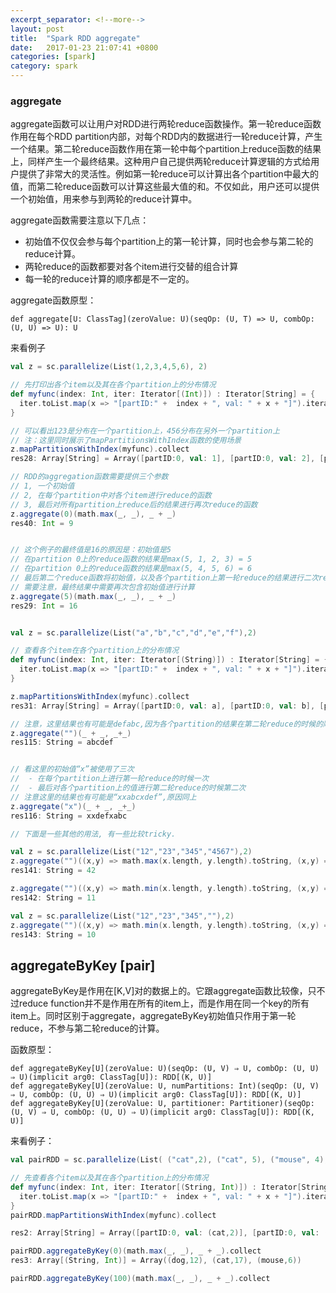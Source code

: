 ```yaml
---
excerpt_separator: <!--more-->
layout: post
title:  "Spark RDD aggregate"
date:   2017-01-23 21:07:41 +0800
categories: [spark]
category: spark
---
```


### aggregate


aggregate函数可以让用户对RDD进行两轮reduce函数操作。第一轮reduce函数作用在每个RDD partition内部，对每个RDD内的数据进行一轮reduce计算，产生一个结果。第二轮reduce函数作用在第一轮中每个partition上reduce函数的结果上，同样产生一个最终结果。这种用户自己提供两轮reduce计算逻辑的方式给用户提供了非常大的灵活性。例如第一轮reduce可以计算出各个partition中最大的值，而第二轮reduce函数可以计算这些最大值的和。不仅如此，用户还可以提供一个初始值，用来参与到两轮的reduce计算中。

aggregate函数需要注意以下几点：

* 初始值不仅仅会参与每个partition上的第一轮计算，同时也会参与第二轮的reduce计算。
* 两轮reduce的函数都要对各个item进行交替的组合计算
* 每一轮的reduce计算的顺序都是不一定的。

aggregate函数原型：

    def aggregate[U: ClassTag](zeroValue: U)(seqOp: (U, T) => U, combOp: (U, U) => U): U

来看例子

```scala
val z = sc.parallelize(List(1,2,3,4,5,6), 2)

// 先打印出各个item以及其在各个partition上的分布情况
def myfunc(index: Int, iter: Iterator[(Int)]) : Iterator[String] = {
  iter.toList.map(x => "[partID:" +  index + ", val: " + x + "]").iterator
}

// 可以看出123是分布在一个partition上，456分布在另外一个partition上
// 注：这里同时展示了mapPartitionsWithIndex函数的使用场景
z.mapPartitionsWithIndex(myfunc).collect
res28: Array[String] = Array([partID:0, val: 1], [partID:0, val: 2], [partID:0, val: 3], [partID:1, val: 4], [partID:1, val: 5], [partID:1, val: 6])

// RDD的aggregation函数需要提供三个参数
// 1, 一个初始值
// 2, 在每个partition中对各个item进行reduce的函数
// 3, 最后对所有partition上reduce后的结果进行再次reduce的函数
z.aggregate(0)(math.max(_, _), _ + _)
res40: Int = 9


// 这个例子的最终值是16的原因是：初始值是5
// 在partition 0上的reduce函数的结果是max(5, 1, 2, 3) = 5
// 在partition 0上的reduce函数的结果是max(5, 4, 5, 6) = 6
// 最后第二个reduce函数将初始值，以及各个partition上第一轮reduce的结果进行二次reduce的结果：5 + 5 + 6 = 16
// 需要注意，最终结果中需要再次包含初始值进行计算
z.aggregate(5)(math.max(_, _), _ + _)
res29: Int = 16


val z = sc.parallelize(List("a","b","c","d","e","f"),2)

// 查看各个item在各个partition上的分布情况
def myfunc(index: Int, iter: Iterator[(String)]) : Iterator[String] = {
  iter.toList.map(x => "[partID:" +  index + ", val: " + x + "]").iterator
}

z.mapPartitionsWithIndex(myfunc).collect
res31: Array[String] = Array([partID:0, val: a], [partID:0, val: b], [partID:0, val: c], [partID:1, val: d], [partID:1, val: e], [partID:1, val: f])

// 注意，这里结果也有可能是defabc,因为各个partition的结果在第二轮reduce的时候的顺序是不一定的
z.aggregate("")(_ + _, _+_)
res115: String = abcdef


// 看这里的初始值“x”被使用了三次
//  - 在每个partition上进行第一轮reduce的时候一次
//  - 最后对各个partition上的值进行第二轮reduce的时候第二次
// 注意这里的结果也有可能是“xxabcxdef”,原因同上
z.aggregate("x")(_ + _, _+_)
res116: String = xxdefxabc

// 下面是一些其他的用法, 有一些比较tricky.

val z = sc.parallelize(List("12","23","345","4567"),2)
z.aggregate("")((x,y) => math.max(x.length, y.length).toString, (x,y) => x + y)
res141: String = 42

z.aggregate("")((x,y) => math.min(x.length, y.length).toString, (x,y) => x + y)
res142: String = 11

val z = sc.parallelize(List("12","23","345",""),2)
z.aggregate("")((x,y) => math.min(x.length, y.length).toString, (x,y) => x + y)
res143: String = 10
```


## aggregateByKey [pair]


aggregateByKey是作用在[K,V]对的数据上的。它跟aggregate函数比较像，只不过reduce function并不是作用在所有的item上，而是作用在同一个key的所有item上。同时区别于aggregate，aggregateByKey初始值只作用于第一轮reduce，不参与第二轮reduce的计算。

函数原型：

    def aggregateByKey[U](zeroValue: U)(seqOp: (U, V) ⇒ U, combOp: (U, U) ⇒ U)(implicit arg0: ClassTag[U]): RDD[(K, U)]
    def aggregateByKey[U](zeroValue: U, numPartitions: Int)(seqOp: (U, V) ⇒ U, combOp: (U, U) ⇒ U)(implicit arg0: ClassTag[U]): RDD[(K, U)]
    def aggregateByKey[U](zeroValue: U, partitioner: Partitioner)(seqOp: (U, V) ⇒ U, combOp: (U, U) ⇒ U)(implicit arg0: ClassTag[U]): RDD[(K, U)]
    

来看例子：

```scala
val pairRDD = sc.parallelize(List( ("cat",2), ("cat", 5), ("mouse", 4),("cat", 12), ("dog", 12), ("mouse", 2)), 2)

// 先查看各个item以及其在各个partition上的分布情况
def myfunc(index: Int, iter: Iterator[(String, Int)]) : Iterator[String] = {
  iter.toList.map(x => "[partID:" +  index + ", val: " + x + "]").iterator
}
pairRDD.mapPartitionsWithIndex(myfunc).collect

res2: Array[String] = Array([partID:0, val: (cat,2)], [partID:0, val: (cat,5)], [partID:0, val: (mouse,4)], [partID:1, val: (cat,12)], [partID:1, val: (dog,12)], [partID:1, val: (mouse,2)])

pairRDD.aggregateByKey(0)(math.max(_, _), _ + _).collect
res3: Array[(String, Int)] = Array((dog,12), (cat,17), (mouse,6))

pairRDD.aggregateByKey(100)(math.max(_, _), _ + _).collect
```
